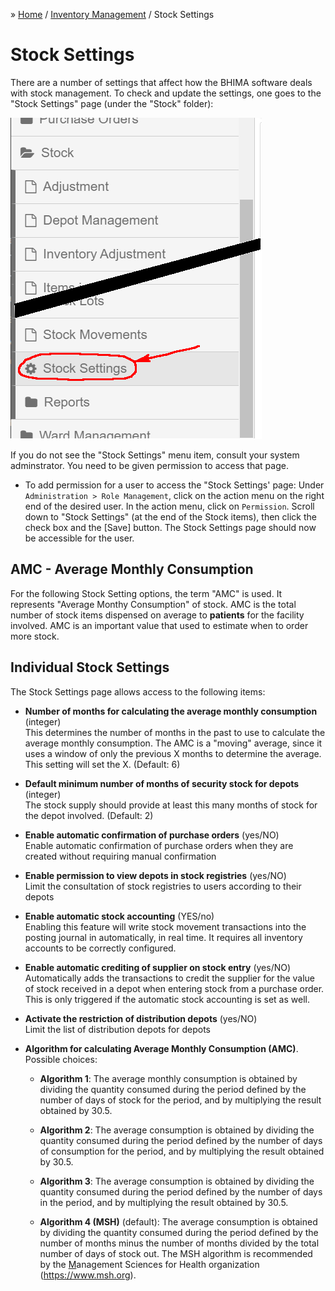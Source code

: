 &raquo; [Home](../index.md) / [Inventory Management](./index.md) / Stock Settings

# Stock Settings

There are a number of settings that affect how the BHIMA software deals with
stock management.  To check and update the settings, one goes to the "Stock
Settings" page (under the "Stock" folder):

![Stock Settings Page](./images/stock-settings-page.png)

If you do not see the "Stock Settings" menu item, consult your system
adminstrator.  You need to be given permission to access that page.

- To add permission for a user to access the "Stock Settings' page: Under
  `Administration > Role Management`, click on the action menu on the right
  end of the desired user.  In the action menu, click on `Permission`.  Scroll
  down to "Stock Settings" (at the end of the Stock items), then click the check
  box and the [Save] button.  The Stock Settings page should now be accessible
  for the user.

## AMC - Average Monthly Consumption

For the following Stock Setting options, the term "AMC" is used.  It
represents "Average Monthy Consumption" of stock.  AMC is the total number of
stock items dispensed on average to **patients** for the facility involved.
AMC is an important value that used to estimate when to order more stock.

## Individual Stock Settings
The Stock Settings page allows access to the following items:

- **Number of months for calculating the average monthly consumption** (integer)  
  This determines the number of months in the past to use to calculate the
  average monthly consumption. The AMC is a "moving" average, since it uses a
  window of only the previous X months to determine the average. This setting
  will set the X.  (Default: 6)

- **Default minimum number of months of security stock for depots** (integer)  
  The stock supply should provide at least this many months of stock for the
  depot involved. (Default: 2)

- **Enable automatic confirmation of purchase orders** (yes/NO)  
  Enable automatic confirmation of purchase orders when they are created
  without requiring manual confirmation

- **Enable permission to view depots in stock registries** (yes/NO)  
  Limit the consultation of stock registries to users according to their
  depots

- **Enable automatic stock accounting** (YES/no)  
  Enabling this feature will write stock movement transactions into the
  posting journal in automatically, in real time. It requires all inventory
  accounts to be correctly configured.

- **Enable automatic crediting of supplier on stock entry** (yes/NO)  
  Automatically adds the transactions to credit the supplier for the value of
  stock received in a depot when entering stock from a purchase order. This is
  only triggered if the automatic stock accounting is set as well.

- **Activate the restriction of distribution depots** (yes/NO)  
  Limit the list of distribution depots for depots

- **Algorithm for calculating Average Monthly Consumption (AMC)**.  Possible choices:

  - **Algorithm 1**: The average monthly consumption is obtained by dividing
    the quantity consumed during the period defined by the number of days of
    stock for the period, and by multiplying the result obtained by 30.5.

  - **Algorithm 2**: The average consumption is obtained by dividing the
    quantity consumed during the period defined by the number of days of
    consumption for the period, and by multiplying the result obtained
    by 30.5.

  - **Algorithm 3**: The average consumption is obtained by dividing the
    quantity consumed during the period defined by the number of days in the
    period, and by multiplying the result obtained by 30.5.

  - **Algorithm 4 (MSH)** (default): The average consumption is obtained by
    dividing the quantity consumed during the period defined by the number of
    months minus the number of months divided by the total number of days of
    stock out.  The MSH algorithm is recommended by the <u>M</u>anagement Sciences
    for Health organization (https://www.msh.org).

